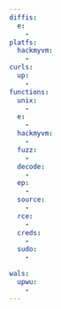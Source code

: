 ```yaml
---
diffis:
  e:
    -
platfs:
  hackmyvm:
    -
curls:
  up:
    -
functions:
  unix:
    -
  e:
    -
  hackmyvm:
    -
  fuzz:
    -
  decode:
    -
  ep:
    -
  source:
    -
  rce:
    -
  creds:
    -
  sudo:
    -

wals:
  upwu:
    -
---
```

